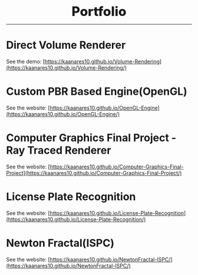 <h1 align="center" style="font-size:35px; font-weight:800; margin-bottom:10px;">
  Portfolio
</h1>

---

# Direct Volume Renderer
See the demo: [https://kaanares10.github.io/Volume-Rendering](https://kaanares10.github.io/Volume-Rendering/)

# Custom PBR Based Engine(OpenGL)
See the website: [https://kaanares10.github.io/OpenGL-Engine](https://kaanares10.github.io/OpenGL-Engine/)

# Computer Graphics Final Project - Ray Traced Renderer
See the website: [https://kaanares10.github.io/Computer-Graphics-Final-Project](https://kaanares10.github.io/Computer-Graphics-Final-Project/)

# License Plate Recognition
See the website: [https://kaanares10.github.io/License-Plate-Recognition](https://kaanares10.github.io/License-Plate-Recognition/)

# Newton Fractal(ISPC)
See the website: [https://kaanares10.github.io/NewtonFractal-ISPC/](https://kaanares10.github.io/NewtonFractal-ISPC/)
